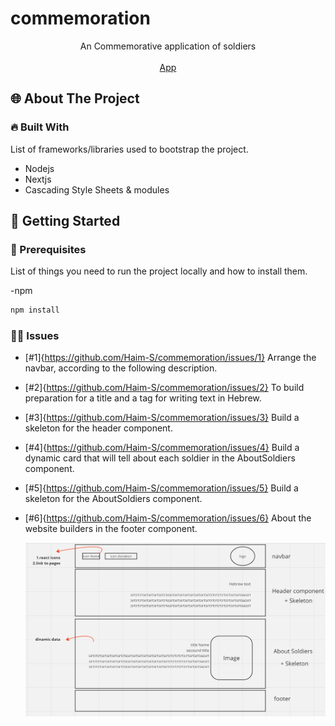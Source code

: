 # commemoration

<p align="center">
An Commemorative application of soldiers
<br/>
<br/>
<a href="https://nova-haim-s.vercel.app/">App</a>
</p>

<!-- ABOUT THE PROJECT -->

## 🌐 About The Project

### 🔥 Built With

List of frameworks/libraries used to bootstrap the project.

- Nodejs
- Nextjs
- Cascading Style Sheets & modules

<!-- GETTING STARTED -->

## 🚀 Getting Started

### 📃 Prerequisites

List of things you need to run the project locally and how to install them.

-npm

```sh
npm install
```

### 👩‍💻 Issues

- [#1]{https://github.com/Haim-S/commemoration/issues/1} Arrange the navbar, according to the following description.
- [#2]{https://github.com/Haim-S/commemoration/issues/2} To build preparation for a title and a tag for writing text in Hebrew.
- [#3]{https://github.com/Haim-S/commemoration/issues/3} Build a skeleton for the header component.
- [#4]{https://github.com/Haim-S/commemoration/issues/4} Build a dynamic card that will tell about each soldier in the AboutSoldiers component.
- [#5]{https://github.com/Haim-S/commemoration/issues/5} Build a skeleton for the AboutSoldiers component.
- [#6]{https://github.com/Haim-S/commemoration/issues/6} About the website builders in the footer component.

  <img src="./imageReadMe.png">
